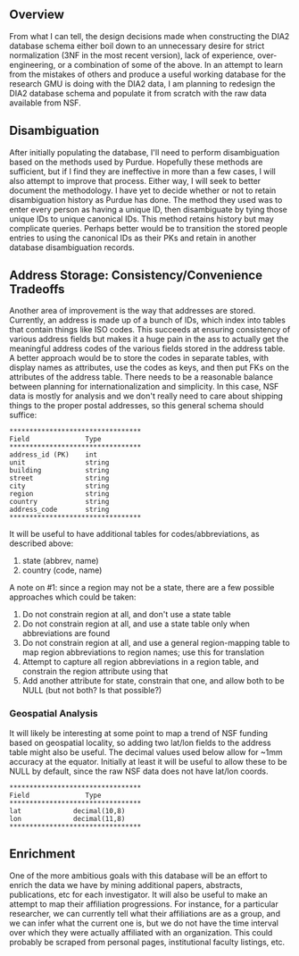 ## Overview

From what I can tell, the design decisions made when constructing the DIA2
database schema either boil down to an unnecessary desire for strict
normalization (3NF in the most recent version), lack of experience,
over-engineering, or a combination of some of the above. In an attempt to learn
from the mistakes of others and produce a useful working database for the
research GMU is doing with the DIA2 data, I am planning to redesign the DIA2
database schema and populate it from scratch with the raw data available from NSF.

## Disambiguation

After initially populating the database, I'll need to perform disambiguation
based on the methods used by Purdue. Hopefully these methods are sufficient, but
if I find they are ineffective in more than a few cases, I will also attempt to
improve that process. Either way, I will seek to better document the
methodology. I have yet to decide whether or not to retain disambiguation
history as Purdue has done. The method they used was to enter every person
as having a unique ID, then disambiguate by tying those unique IDs to unique
canonical IDs. This method retains history but may complicate queries.
Perhaps better would be to transition the stored people entries to using the
canonical IDs as their PKs and retain in another database disambiguation
records.

## Address Storage: Consistency/Convenience Tradeoffs

Another area of improvement is the way that addresses are stored. Currently, an
address is made up of a bunch of IDs, which index into tables that contain
things like ISO codes. This succeeds at ensuring consistency of various address
fields but makes it a huge pain in the ass to actually get the meaningful
address codes of the various fields stored in the address table. A better
approach would be to store the codes in separate tables, with display names as
attributes, use the codes as keys, and then put FKs on the attributes of the
address table. There needs to be a reasonable balance between planning for
internationalization and simplicity. In this case, NSF data is mostly for
analysis and we don't really need to care about shipping things to the proper
postal addresses, so this general schema should suffice:

    *********************************
    Field              Type
    *********************************
    address_id (PK)    int
    unit               string
    building           string
    street             string
    city               string
    region             string
    country            string
    address_code       string
    *********************************

It will be useful to have additional tables for codes/abbreviations, as
described above:

1. state (abbrev, name)
2. country (code, name)

A note on #1: since a region may not be a state, there are a few possible
approaches which could be taken:

1. Do not constrain region at all, and don't use a state table
2. Do not constrain region at all, and use a state table only when abbreviations
   are found
3. Do not constrain region at all, and use a general region-mapping table to map
   region abbreviations to region names; use this for translation
4. Attempt to capture all region abbreviations in a region table, and constrain
   the region attribute using that
5. Add another attribute for state, constrain that one, and allow both to be
   NULL (but not both? Is that possible?)

### Geospatial Analysis

It will likely be interesting at some point to map a trend of NSF funding based
on geospatial locality, so adding two lat/lon fields to the address table
might also be useful. The decimal values used below allow for ~1mm accuracy at
the equator. Initially at least it will be useful to allow these to be NULL by
default, since the raw NSF data does not have lat/lon coords.

    *********************************
    Field              Type
    *********************************
    lat             decimal(10,8)
    lon             decimal(11,8)
    *********************************

## Enrichment

One of the more ambitious goals with this database will be an effort to enrich
the data we have by mining additional papers, abstracts, publications, etc for
each investigator. It will also be useful to make an attempt to map their
affiliation progressions. For instance, for a particular researcher, we can
currently tell what their affiliations are as a group, and we can infer what the
current one is, but we do not have the time interval over which they were
actually affiliated with an organization. This could probably be scraped from
personal pages, institutional faculty listings, etc.
